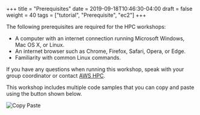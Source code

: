 +++
title = "Prerequisites"
date = 2019-09-18T10:46:30-04:00
draft = false
weight = 40
tags = ["tutorial", "Prerequisite", "ec2"]
+++

The following prerequisites are required for the HPC workshops:

- A computer with an internet connection running Microsoft Windows, Mac OS X, or Linux.
- An internet browser such as Chrome, Firefox, Safari, Opera, or Edge.
- Familiarity with common Linux commands.

If you have any questions when running this workshop, speak with your group coordinator or contact [AWS HPC](https://aws.amazon.com/hpc/).

This workshop includes multiple code samples that you can copy and paste using the button shown below.

![Copy Paste](/images/preparation/copy-paste.png)
